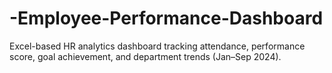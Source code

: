 # -Employee-Performance-Dashboard
Excel-based HR analytics dashboard tracking attendance, performance score, goal achievement, and department trends (Jan–Sep 2024).
